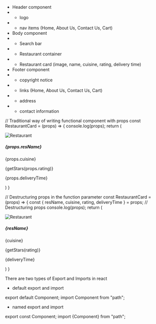 - Header component
- - logo
- - nav items (Home, About Us, Contact Us, Cart)
- Body component
- - Search bar
- - Restaurant container
- - Restaurant card (image, name, cuisine, rating, delivery time)
- Footer component
- - copyright notice
- - links (Home, About Us, Contact Us, Cart)
- - address
- - contact information

// Traditional way of writing functional component with props
const RestaurantCard = (props) => {
console.log(props);
return (

<div className="restaurant-card">
<img
           src="https://media-assets.swiggy.com/swiggy/image/upload/fl_lossy,f_auto,q_auto,w_660/enj3srsnhbltbom2ovvh"
           alt="Restaurant"
           className="card-image"
         />
<div className="card-body p-3 bg-light">
<h5 className="card-title">{props.resName}</h5>
<p className="card-text">{props.cuisine}</p>
<p className="card-text">{getStars(props.rating)}</p>
<p className="card-text">{props.deliveryTime}</p>
</div>
</div>
)
}

// Destructuring props in the function parameter
const RestaurantCard = (props) => {
const { resName, cuisine, rating, deliveryTime } = props; // Destructuring props
console.log(props);
return (

 <div className="restaurant-card">
 <img
 src="https://media-assets.swiggy.com/swiggy/image/upload/fl_lossy,f_auto,q_auto,w_660/enj3srsnhbltbom2ovvh"
 alt="Restaurant"
 className="card-image"
 />
 <div className="card-body p-3 bg-light">
 <h5 className="card-title">{resName}</h5>
 <p className="card-text">{cuisine}</p>
 <p className="card-text">{getStars(rating)}</p>
 <p className="card-text">{deliveryTime}</p>
 </div>
 </div>
 )
 }

There are two types of Export and Imports in react

- default export and import

export default Component;
import Component from "path";

- named export and import

export const Component;
import {Component} from "path";
